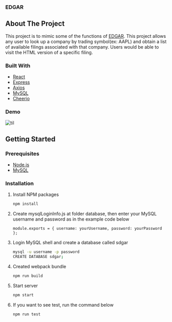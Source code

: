 ### EDGAR

## About The Project
This project is to mimic some of the functions of [EDGAR](https://www.sec.gov/edgar/searchedgar/companysearch.html). This project allows any user to look up a company by trading symbol(ex: AAPL) and obtain a list of available filings associated with that company. Users would be able to visit the HTML version of a specific filing. 

### Built With

* [React](https://reactjs.org)
* [Express](http://expressjs.com/)
* [Axios](https://www.npmjs.com/package/axios)
* [MySQL](https://www.mysql.com/)
* [Cheerio](https://www.npmjs.com/package/cheerio)

### Demo
![til](./demo.gif)

## Getting Started

### Prerequisites

* [Node.js](https://nodejs.org/en/)
* [MySQL](https://www.mysql.com/)

### Installation

1. Install NPM packages
   ```sh
   npm install
   ```
2. Create mysqlLoginInfo.js at folder database, then enter your MySQL username and password as in the example code below
   ```JS
   module.exports = { username: yourUsername, password: yourPassword };
   ```
3. Login MySQL shell and create a database called sdgar
   ```sh
   mysql -u username -p password
   CREATE DATABASE sdgar;
   ```
4. Created webpack bundle
    ```sh
   npm run build
   ```
5. Start server
   ```sh
   npm start
   ```
6. If you want to see test, run the command below
   ```sh
   npm run test
   ```

